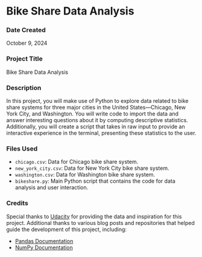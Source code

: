 # Bike Share Data Analysis

### Date Created
October 9, 2024

### Project Title
Bike Share Data Analysis

### Description
In this project, you will make use of Python to explore data related to bike share systems for three major cities in the United States—Chicago, New York City, and Washington. You will write code to import the data and answer interesting questions about it by computing descriptive statistics. Additionally, you will create a script that takes in raw input to provide an interactive experience in the terminal, presenting these statistics to the user.

### Files Used
- `chicago.csv`: Data for Chicago bike share system.
- `new_york_city.csv`: Data for New York City bike share system.
- `washington.csv`: Data for Washington bike share system.
- `bikeshare.py`: Main Python script that contains the code for data analysis and user interaction.

### Credits
Special thanks to [Udacity](https://www.udacity.com/) for providing the data and inspiration for this project. Additional thanks to various blog posts and repositories that helped guide the development of this project, including:
- [Pandas Documentation](https://pandas.pydata.org/pandas-docs/stable/)
- [NumPy Documentation](https://numpy.org/doc/stable/)
